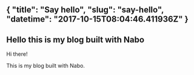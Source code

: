 {
  "title": "Say hello",
  "slug": "say-hello",
  "datetime": "2017-10-15T08:04:46.411936Z"
}
---
Hello this is my blog built with Nabo
---
Hi there!

This is my blog built with Nabo.

